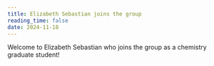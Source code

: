 ```yaml
---
title: Elizabeth Sebastian joins the group
reading_time: false
date: 2024-11-18
---
```

Welcome to Elizabeth Sebastian who joins the group as a chemistry graduate student!

<!--more-->
